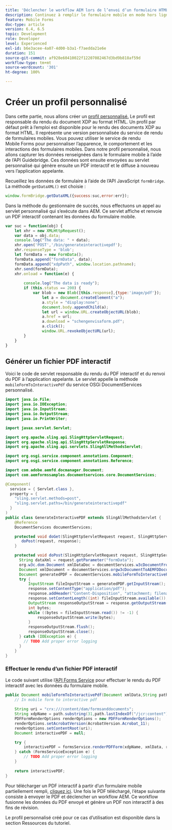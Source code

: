 ```yaml
---
title: 'Déclencher le workflow AEM lors de l’envoi d’un formulaire HTML5 : créer un profil personnalisé'
description: Continuez à remplir le formulaire mobile en mode hors ligne et soumettez-le pour déclencher le workflow AEM.
feature: Mobile Forms
doc-type: article
version: 6.4, 6.5
topic: Development
role: Developer
level: Experienced
exl-id: b6e3acee-4a07-4d00-b3a1-f7aedda21e6e
duration: 151
source-git-commit: af928e60410022f12207082467d3bd9b818af59d
workflow-type: tm+mt
source-wordcount: '301'
ht-degree: 100%

---
```


# Créer un profil personnalisé

Dans cette partie, nous allons créer un [profil personnalisé.](https://helpx.adobe.com/fr/livecycle/help/mobile-forms/creating-profile.html) Le profil est responsable du rendu du document XDP au format HTML. Un profil par défaut prêt à l’emploi est disponible pour le rendu des documents XDP au format HTML. Il représente une version personnalisée du service de rendu de formulaires mobiles. Vous pouvez utiliser le service de rendu Mobile Forms pour personnaliser l’apparence, le comportement et les interactions des formulaires mobiles. Dans notre profil personnalisé, nous allons capturer les données renseignées dans le formulaire mobile à l’aide de l’API Guidebridge. Ces données sont ensuite envoyées au servlet personnalisé qui génère ensuite un PDF interactif et le diffuse à nouveau vers l’application appelante.

Recueillez les données de formulaire à l’aide de l’API JavaScript `formBridge`. La méthode `getDataXML()` est choisie :

```javascript
window.formBridge.getDataXML({success:suc,error:err});
```

Dans la méthode du gestionnaire de succès, nous effectuons un appel au servlet personnalisé qui s’exécute dans AEM. Ce servlet affiche et renvoie un PDF interactif contenant les données du formulaire mobile.

```javascript
var suc = function(obj) {
    let xhr = new XMLHttpRequest();
    var data = obj.data;
    console.log("The data: " + data);
    xhr.open('POST','/bin/generateinteractivepdf');
    xhr.responseType = 'blob';
    let formData = new FormData();
    formData.append("formData", data);
    formData.append("xdpPath", window.location.pathname);
    xhr.send(formData);
    xhr.onload = function(e) {
        
        console.log("The data is ready");
        if (this.status == 200) {
            var blob = new Blob([this.response],{type:'image/pdf'});
                let a = document.createElement("a");
                a.style = "display:none";
                document.body.appendChild(a);
                let url = window.URL.createObjectURL(blob);
                a.href = url;
                a.download = "schengenvisaform.pdf";
                a.click();
                window.URL.revokeObjectURL(url);
        }
    }
}
```

## Générer un fichier PDF interactif

Voici le code de servlet responsable du rendu du PDF interactif et du renvoi du PDF à l’application appelante. Le servlet appelle la méthode `mobileFormToInteractivePdf` du service OSGi DocumentServices personnalisé.

```java
import java.io.File;
import java.io.IOException;
import java.io.InputStream;
import java.io.OutputStream;
import java.io.PrintWriter;

import javax.servlet.Servlet;

import org.apache.sling.api.SlingHttpServletRequest;
import org.apache.sling.api.SlingHttpServletResponse;
import org.apache.sling.api.servlets.SlingAllMethodsServlet;

import org.osgi.service.component.annotations.Component;
import org.osgi.service.component.annotations.Reference;

import com.adobe.aemfd.docmanager.Document;
import com.aemformssamples.documentservices.core.DocumentServices;

@Component(
  service = { Servlet.class }, 
  property = { 
    "sling.servlet.methods=post",
    "sling.servlet.paths=/bin/generateinteractivepdf" 
  }
)
public class GenerateInteractivePDF extends SlingAllMethodsServlet {
    @Reference
    DocumentServices documentServices;

    protected void doGet(SlingHttpServletRequest request, SlingHttpServletResponse response) { 
       doPost(request, response);
    }

    protected void doPost(SlingHttpServletRequest request, SlingHttpServletResponse response) {
      String dataXml = request.getParameter("formData");
      org.w3c.dom.Document xmlDataDoc = documentServices.w3cDocumentFromStrng(dataXml);
      Document xmlDocument = documentServices.orgw3cDocumentToAEMFDDocument(xmlDataDoc);
      Document generatedPDF = documentServices.mobileFormToInteractivePdf(xmlDocument,request.getParameter("xdpPath"));
      try {
          InputStream fileInputStream = generatedPDF.getInputStream();
          response.setContentType("application/pdf");
          response.addHeader("Content-Disposition", "attachment; filename=AemFormsRocks.pdf");
          response.setContentLength((int) fileInputStream.available());
          OutputStream responseOutputStream = response.getOutputStream();
          int bytes;
          while ((bytes = fileInputStream.read()) != -1) {
              responseOutputStream.write(bytes);
          }
          responseOutputStream.flush();
          responseOutputStream.close();
      } catch (IOException e) {
        // TODO Add proper error logging
      }
    }
}
```

### Effectuer le rendu d’un fichier PDF interactif

Le code suivant utilise l’[API Forms Service](https://helpx.adobe.com/fr/aem-forms/6/javadocs/com/adobe/fd/forms/api/FormsService.html) pour effectuer le rendu du PDF interactif avec les données du formulaire mobile.

```java
public Document mobileFormToInteractivePdf(Document xmlData,String path) {
    // In mobile form to interactive pdf
    
    String uri = "crx:///content/dam/formsanddocuments";
    String xdpName = path.substring(31,path.lastIndexOf("/jcr:content"));
    PDFFormRenderOptions renderOptions = new PDFFormRenderOptions();
    renderOptions.setAcrobatVersion(AcrobatVersion.Acrobat_11);
    renderOptions.setContentRoot(uri);
    Document interactivePDF = null;

    try {
        interactivePDF = formsService.renderPDFForm(xdpName, xmlData, renderOptions);
    } catch (FormsServiceException e) {
        // TODO Add proper error logging
    }
    
    return interactivePDF;
}
```

Pour télécharger un PDF interactif à partir d’un formulaire mobile partiellement rempli, [cliquez ici](https://forms.enablementadobe.com/content/dam/formsanddocuments/xdptemplates/schengenvisa.xdp/jcr:content).
Une fois le PDF téléchargé, l’étape suivante consiste à envoyer le PDF et déclencher un workflow AEM. Ce workflow fusionne les données du PDF envoyé et génère un PDF non interactif à des fins de révision.

Le profil personnalisé créé pour ce cas d’utilisation est disponible dans la section Ressources du tutoriel.
